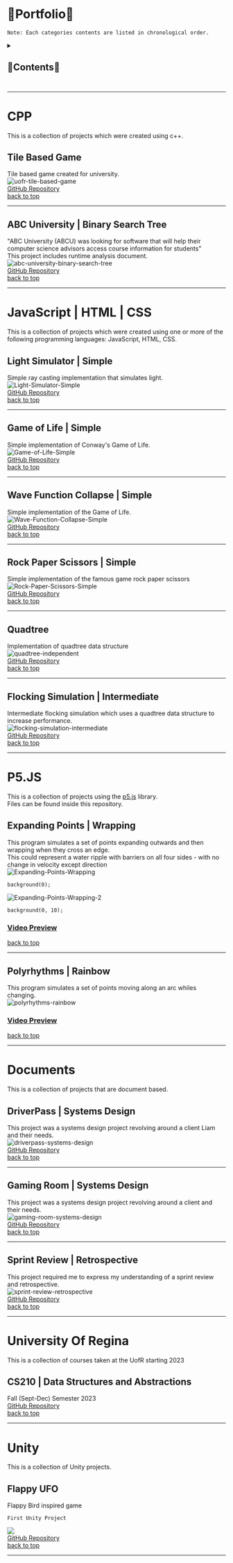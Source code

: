# 📂Portfolio📂

```
Note: Each categories contents are listed in chronological order.
```

<details>
  <summary><h2>📃Contents📃<h2></summary>
    
+ [CPP](#cpp)
  + [Tile Based Game](#tile-based-game)
  + [ABC University | Biary Search Tree](#abc-university-binary-search-tree)
    
+ [JavaScript | HTML | CSS](#javascript-html-css)
  + [Light Simulator | Simple](#light-simulator-simple)
  + [Game of Life | Simple](#game-of-life-simple)
  + [Wave Function Collapse | Simple](#wave-function-collapse-simple)
  + [Rock Paper Scissors](#rock-paper-scissors-simple)
  + [Quadtree](#quadtree)
  + [Flocking Simulation | Intermediate](#flocking-simulation-intermediate)

+ [P5.JS](#p5.js)
  + [Expanding Points | Wrapping](#expanding-points-wrapping)
  + [Polyrhythms | Rainbow](#polyrhythms-rainbow)
    
+ [Documents](#documents)
    + [DriverPass | Systems Design](#driverpass-systems-design)
    + [Gaming Room | Systems Design](#gaming-room-systems-design)
    + [Sprint Review | Retrospective](#sprint-review-retrospective)

 + [University Of Regina](#UofR)
   + [CS210 | Data Structures and Abstractions](#CS210)
  
+ [Unity](#unity)
  + [Flappy UFO](#flappy-ufo)

</details>

---

# <a name="cpp">CPP</a>
This is a collection of projects which were created using c++.
<br>

## <a name="tile-based-game">Tile Based Game</a>
Tile based game created for university.
<br>
![uofr-tile-based-game](https://github.com/IncorrectPleaseTryAgain/Portfolio/assets/99939034/73e8826d-6bc6-4c73-8e0d-bf86a12d99f2)
<br>
[GitHub Repository](https://github.com/IncorrectPleaseTryAgain/CS-115-Tile-Based-Game)
<br>
[back to top](#portfolio)
         
---
    
## <a name="abc-university-binary-search-tree">ABC University | Binary Search Tree</a>
"ABC University (ABCU) was looking for software that will help their computer science advisors access course information for students"
<br>
This project includes runtime analysis document.
<br>
![abc-university-binary-search-tree](https://github.com/IncorrectPleaseTryAgain/Portfolio/assets/99939034/565ab7cb-1cfe-4773-8434-fc4e7e1254f5)
<br>
[GitHub Repository](https://github.com/IncorrectPleaseTryAgain/CS-300-ABC-University)
<br>
[back to top](#portfolio)

---

# <a name="javascript-html-css">JavaScript | HTML | CSS</a>
This is a collection of projects which were created using one or more of the following programming languages: JavaScript, HTML, CSS.
<br>

## <a name="light-simulator-simple">Light Simulator | Simple</a>
Simple ray casting implementation that simulates light.
<br>
![Light-Simulator-Simple](https://github.com/IncorrectPleaseTryAgain/Renders/assets/99939034/33b3b092-c595-4c6f-a9b0-28876c3d1634)
<br>
[GitHub Repository](https://github.com/IncorrectPleaseTryAgain/Light-Simulator-Simple)
<br>
[back to top](#portfolio)

---

## <a name="game-of-life-simple">Game of Life | Simple</a>
Simple implementation of Conway's Game of Life.
<br>
![Game-of-Life-Simple](https://github.com/IncorrectPleaseTryAgain/Renders/assets/99939034/efecd997-4a0a-4665-bba6-22b0ca77273b)
<br>
[GitHub Repository](https://github.com/IncorrectPleaseTryAgain/Game-Of-Life-Simple)
<br>
[back to top](#portfolio)

---

## <a name="wave-function-collapse-simple">Wave Function Collapse | Simple</a>
Simple implementation of the Game of Life.
<br>
![Wave-Function-Collapse-Simple](https://github.com/IncorrectPleaseTryAgain/Renders/assets/99939034/cdb8ba88-879e-4043-bd92-ff3ca36adb43)
<br>
[GitHub Repository](https://github.com/IncorrectPleaseTryAgain/Wave-Function-Collapse-Simple)
<br>
[back to top](#portfolio)

---

## <a name="rock-paper-scissors-simple">Rock Paper Scissors | Simple</a>
Simple implementation of the famous game rock paper scissors
<br>
![Rock-Paper-Scissors-Simple](https://github.com/IncorrectPleaseTryAgain/Portfolio/assets/99939034/5f447e08-e4f8-455d-baa1-d209d39ad4d3)
<br>
[GitHub Repository](https://github.com/IncorrectPleaseTryAgain/Rock-Paper-Scissors-Simple)
<br>
[back to top](#portfolio)

---

## <a name="quadtree">Quadtree</a>
Implementation of quadtree data structure
<br>
![quadtree-independent](https://github.com/IncorrectPleaseTryAgain/Portfolio/assets/99939034/a462d249-49ce-42a5-947b-c9d8d86c780a)
<br>
[GitHub Repository](https://github.com/IncorrectPleaseTryAgain/Quadtree)
<br>
[back to top](#portfolio)

---

## <a name="flocking-simulation-intermediate">Flocking Simulation | Intermediate</a>
Intermediate flocking simulation which uses a quadtree data structure to increase performance.
<br>
![flocking-simulation-intermediate](https://github.com/IncorrectPleaseTryAgain/Portfolio/assets/99939034/3bba2736-1da1-4224-b278-3a133b83804b)
<br>
[GitHub Repository](https://github.com/IncorrectPleaseTryAgain/Flocking-Simulation-Intermediate)
<br>
[back to top](#portfolio)

---

# <a name="p5.js">P5.JS</a>
This is a collection of projects using the [p5.js](https://p5js.org/) library.
<br>
Files can be found inside this repository.
<br>

<a name="expanding-points-wrapping"></a>
## Expanding Points | Wrapping
This program simulates a set of points expanding outwards and then wrapping when they cross an edge.
<br>
This could represent a water ripple with barriers on all four sides - with no change in velocity except direction
<br>
![Expanding-Points-Wrapping](https://github.com/IncorrectPleaseTryAgain/Renders/assets/99939034/539fdecf-0964-476a-899e-f2ec291bb229)
<br>
```
background(0);
```
![Expanding-Points-Wrapping-2](https://github.com/IncorrectPleaseTryAgain/Portfolio/assets/99939034/40ae1299-f204-4e3d-a8cc-030e3904de0a)
<br>
```
background(0, 10);
```
### <a href="https://youtu.be/JAGg-DnOY68">Video Preview</a>
[back to top](#portfolio)
    
---

<a name="polyrhythms-rainbow"></a>
## Polyrhythms | Rainbow
This program simulates a set of points moving along an arc whiles changing.
<br>
![polyrhythms-rainbow](https://github.com/IncorrectPleaseTryAgain/Portfolio/assets/99939034/37fef072-7576-4348-8d7b-5bf8a3eacdd2)
<br>
### <a href="https://youtu.be/tWeN4KJ9Izo">Video Preview</a>
[back to top](#portfolio)
    
---
    
# <a name="documents">Documents</a>
This is a collection of projects that are document based.
<br>

## <a name="driverpass-systems-design">DriverPass | Systems Design</a>
This project was a systems design project revolving around a client Liam and their needs.
<br>
![driverpass-systems-design](https://github.com/IncorrectPleaseTryAgain/Portfolio/assets/99939034/409a53c5-860e-4415-8c38-32fb1d2f1117)
<br>
[GitHub Repository](https://github.com/IncorrectPleaseTryAgain/CS-255-DriverPass)
<br>
[back to top](#portfolio)

---
    
## <a name="gaming-room-systems-design">Gaming Room | Systems Design</a>
This project was a systems design project revolving around a client and their needs.
<br>
![gaming-room-systems-design](https://github.com/IncorrectPleaseTryAgain/Portfolio/assets/99939034/3cb99332-92f6-4f23-92b3-28db0cac3033)
<br>
[GitHub Repository](https://github.com/IncorrectPleaseTryAgain/CS-230-The-Game-Room)
<br>
[back to top](#portfolio)
    
---
    
## <a name="sprint-review-retrospective">Sprint Review | Retrospective</a>
This project required me to express my understanding of a sprint review and retrospective.
<br>
![sprint-review-retrospective](https://github.com/IncorrectPleaseTryAgain/Portfolio/assets/99939034/c4506c75-f6c7-476a-8cfe-63759a05036e)
<br>
[GitHub Repository](https://github.com/IncorrectPleaseTryAgain/CS-250-Sprint-Review-Retrospective)
<br>
[back to top](#portfolio)

---

# <a name="UofR">University Of Regina</a>
This is a collection of courses taken at the UofR starting 2023
<br>

## <a name="CS210">CS210 | Data Structures and Abstractions</a>
Fall (Sept-Dec) Semester 2023
<br>
[GitHub Repository](https://github.com/IncorrectPleaseTryAgain/CS210)
<br>
[back to top](#portfolio)


---

# <a name="unity">Unity</a>
This is a collection of Unity projects.
<br>

## <a name="flappy-ufo">Flappy UFO</a>
Flappy Bird inspired game
```
First Unity Project
```
![](https://github.com/user-attachments/assets/00e91462-7699-404d-8937-164b0d9b7537)
<br>
[GitHub Repository](https://github.com/IncorrectPleaseTryAgain/Flappy-UFO)
<br>
[back to top](#portfolio)
         
---
